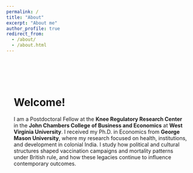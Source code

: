 ```yaml
---
permalink: /
title: "About"
excerpt: "About me"
author_profile: true
redirect_from: 
  - /about/
  - /about.html
---
```


<div style="position: relative; 
            width: 100%; 
            min-height: 100vh;">
  
  <!-- Background image layer with opacity -->
  <div style="position: absolute;
              top: 0;
              left: 0;
              width: 100%;
              height: 100%;
              background: url('/images/India1875.jpg') center center no-repeat;
              background-size: cover;
              opacity: 0.3;
              z-index: 0;">
  </div>
  
  <!-- Content layer -->
  <div style="position: relative; 
              z-index: 1; 
              max-width: 800px; 
              margin: 0 auto; 
              padding: 60px 20px; 
              text-align: left;">
    <h1>Welcome!</h1>
    <p>
      I am a Postdoctoral Fellow at the <strong>Knee Regulatory Research Center</strong> in the 
      <strong>John Chambers College of Business and Economics</strong> at 
      <strong>West Virginia University</strong>. I received my Ph.D. in Economics from <strong>George Mason University</strong>, 
      where my research focused on health, institutions, and development in colonial India. 
      I study how political and cultural structures shaped vaccination campaigns and mortality patterns under British rule, 
      and how these legacies continue to influence contemporary outcomes.
    </p>
  </div>
</div>